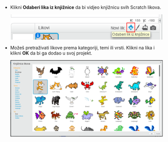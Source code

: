 + Klikni **Odaberi lika iz knjižnice** da bi vidjeo knjižnicu svih Scratch likova.
    
    ![snimka zaslona](images/sprite-library.png)

+ Možeš pretraživati ​​likove prema kategoriji, temi ili vrsti. Klikni na lika i klikni **OK** da bi ga dodao u svoj projekt.
    
    ![snimka zaslona](images/sprite-choose.png)